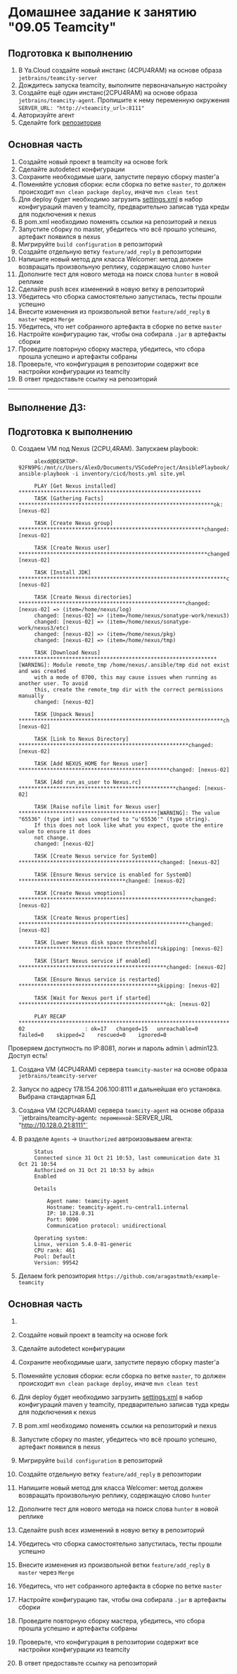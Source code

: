 # Домашнее задание к занятию "09.05 Teamcity"

## Подготовка к выполнению

1. В Ya.Cloud создайте новый инстанс (4CPU4RAM) на основе образа `jetbrains/teamcity-server`
2. Дождитесь запуска teamcity, выполните первоначальную настройку
3. Создайте ещё один инстанс(2CPU4RAM) на основе образа `jetbrains/teamcity-agent`. Пропишите к нему переменную окружения `SERVER_URL: "http://<teamcity_url>:8111"`
4. Авторизуйте агент
5. Сделайте fork [репозитория](https://github.com/aragastmatb/example-teamcity)

## Основная часть

1. Создайте новый проект в teamcity на основе fork
2. Сделайте autodetect конфигурации
3. Сохраните необходимые шаги, запустите первую сборку master'a
4. Поменяйте условия сборки: если сборка по ветке `master`, то должен происходит `mvn clean package deploy`, иначе `mvn clean test`
5. Для deploy будет необходимо загрузить [settings.xml](./teamcity/settings.xml) в набор конфигураций maven у teamcity, предварительно записав туда креды для подключения к nexus
6. В pom.xml необходимо поменять ссылки на репозиторий и nexus
7. Запустите сборку по master, убедитесь что всё прошло успешно, артефакт появился в nexus
8. Мигрируйте `build configuration` в репозиторий
9. Создайте отдельную ветку `feature/add_reply` в репозитории
10. Напишите новый метод для класса Welcomer: метод должен возвращать произвольную реплику, содержащую слово `hunter`
11. Дополните тест для нового метода на поиск слова `hunter` в новой реплике
12. Сделайте push всех изменений в новую ветку в репозиторий
13. Убедитесь что сборка самостоятельно запустилась, тесты прошли успешно
14. Внесите изменения из произвольной ветки `feature/add_reply` в `master` через `Merge`
15. Убедитесь, что нет собранного артефакта в сборке по ветке `master`
16. Настройте конфигурацию так, чтобы она собирала `.jar` в артефакты сборки
17. Проведите повторную сборку мастера, убедитесь, что сбора прошла успешно и артефакты собраны
18. Проверьте, что конфигурация в репозитории содержит все настройки конфигурации из teamcity
19. В ответ предоставьте ссылку на репозиторий

___
## Выполнение ДЗ:

## Подготовка к выполнению

0. Создаем VM под Nexus (2CPU,4RAM). Запускаем playbook:

            alexd@DESKTOP-92FN9PG:/mnt/c/Users/AlexD/Documents/VSCodeProject/AnsiblePlaybook/AnsiblePlaybook/homework_9_5(TeamCity)/infrastructure$ ansible-playbook -i inventory/cicd/hosts.yml site.yml

            PLAY [Get Nexus installed] **********************************************************
            TASK [Gathering Facts] **************************************************************ok: [nexus-02]

            TASK [Create Nexus group] ***********************************************************changed: [nexus-02]

            TASK [Create Nexus user] ************************************************************changed: [nexus-02]

            TASK [Install JDK] ******************************************************************changed: [nexus-02]

            TASK [Create Nexus directories] *****************************************************changed: [nexus-02] => (item=/home/nexus/log)
            changed: [nexus-02] => (item=/home/nexus/sonatype-work/nexus3)
            changed: [nexus-02] => (item=/home/nexus/sonatype-work/nexus3/etc)
            changed: [nexus-02] => (item=/home/nexus/pkg)
            changed: [nexus-02] => (item=/home/nexus/tmp)

            TASK [Download Nexus] ***************************************************************[WARNING]: Module remote_tmp /home/nexus/.ansible/tmp did not exist and was created
            with a mode of 0700, this may cause issues when running as another user. To avoid    
            this, create the remote_tmp dir with the correct permissions manually
            changed: [nexus-02]

            TASK [Unpack Nexus] *****************************************************************changed: [nexus-02]

            TASK [Link to Nexus Directory] ******************************************************changed: [nexus-02]

            TASK [Add NEXUS_HOME for Nexus user] ************************************************changed: [nexus-02]

            TASK [Add run_as_user to Nexus.rc] **************************************************changed: [nexus-02]

            TASK [Raise nofile limit for Nexus user] ********************************************[WARNING]: The value "65536" (type int) was converted to "u'65536'" (type string).
            If this does not look like what you expect, quote the entire value to ensure it does 
            not change.
            changed: [nexus-02]

            TASK [Create Nexus service for SystemD] *********************************************changed: [nexus-02]

            TASK [Ensure Nexus service is enabled for SystemD] **********************************changed: [nexus-02]

            TASK [Create Nexus vmoptions] *******************************************************changed: [nexus-02]

            TASK [Create Nexus properties] ******************************************************changed: [nexus-02]

            TASK [Lower Nexus disk space threshold] *********************************************skipping: [nexus-02]

            TASK [Start Nexus service if enabled] ***********************************************changed: [nexus-02]

            TASK [Ensure Nexus service is restarted] ********************************************skipping: [nexus-02]

            TASK [Wait for Nexus port if started] ***********************************************ok: [nexus-02]

            PLAY RECAP **************************************************************************nexus-02                   : ok=17   changed=15   unreachable=0    failed=0    skipped=2    rescued=0    ignored=0 

Проверяем доступность по IP:8081, логин и пароль admin \ admin123. Доступ есть!

1. Создана VM (4CPU4RAM) сервера `teamcity-master` на основе образа `jetbrains/teamcity-server`
2. Запуск по адресу 178.154.206.100:8111 и дальнейшая его установка. Выбрана стандартная БД
3. Создана VM (2CPU4RAM) сервера `teamcity-agent` на основе образа ``jetbrains/teamcity-agent` с переменной:
`SERVER_URL "http://10.128.0.21:8111"`
4. В разделе `Agents` -> `Unauthorized` автроизовываем агента:

            Status
            Connected since 31 Oct 21 10:53, last communication date 31 Oct 21 10:54
            Authorized on 31 Oct 21 10:53 by admin    
            Enabled         

            Details

                Agent name: teamcity-agent
                Hostname: teamcity-agent.ru-central1.internal
                IP: 10.128.0.31
                Port: 9090
                Communication protocol: unidirectional 

            Operating system:
            Linux, version 5.4.0-81-generic
            CPU rank: 461
            Pool: Default
            Version: 99542 

5. Делаем fork репозитория `https://github.com/aragastmatb/example-teamcity`

## Основная часть

1. 

1. Создайте новый проект в teamcity на основе fork
2. Сделайте autodetect конфигурации
3. Сохраните необходимые шаги, запустите первую сборку master'a
4. Поменяйте условия сборки: если сборка по ветке `master`, то должен происходит `mvn clean package deploy`, иначе `mvn clean test`
5. Для deploy будет необходимо загрузить [settings.xml](./teamcity/settings.xml) в набор конфигураций maven у teamcity, предварительно записав туда креды для подключения к nexus
6. В pom.xml необходимо поменять ссылки на репозиторий и nexus
7. Запустите сборку по master, убедитесь что всё прошло успешно, артефакт появился в nexus
8. Мигрируйте `build configuration` в репозиторий
9. Создайте отдельную ветку `feature/add_reply` в репозитории
10. Напишите новый метод для класса Welcomer: метод должен возвращать произвольную реплику, содержащую слово `hunter`
11. Дополните тест для нового метода на поиск слова `hunter` в новой реплике
12. Сделайте push всех изменений в новую ветку в репозиторий
13. Убедитесь что сборка самостоятельно запустилась, тесты прошли успешно
14. Внесите изменения из произвольной ветки `feature/add_reply` в `master` через `Merge`
15. Убедитесь, что нет собранного артефакта в сборке по ветке `master`
16. Настройте конфигурацию так, чтобы она собирала `.jar` в артефакты сборки
17. Проведите повторную сборку мастера, убедитесь, что сбора прошла успешно и артефакты собраны
18. Проверьте, что конфигурация в репозитории содержит все настройки конфигурации из teamcity
19. В ответ предоставьте ссылку на репозиторий